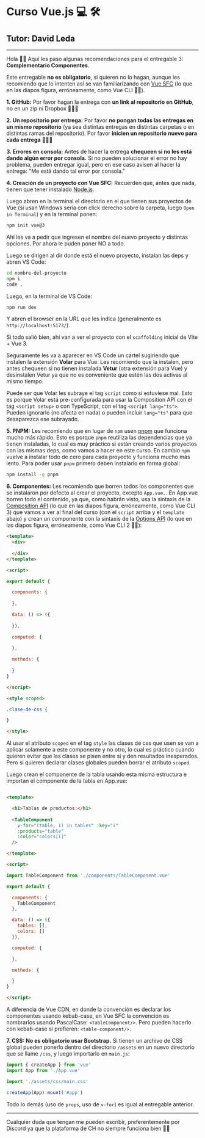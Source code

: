 # Curso Vue.js 💻️ 🛠️
## Tutor: David Leda

---

Hola 🙋‍♂️️ Aquí les paso algunas recomendaciones para el entregable 3: __Complementario Componentes__.

Este entregable __no es obligatorio__, si quieren no lo hagan, aunque les recomiendo que lo intenten así se van familiarizando con [Vue SFC](https://es.vuejs.org/v2/guide/single-file-components.html) (lo que en las diapos figura, erróneamente, como Vue CLI 🤦‍♂️️).

__1. GitHub:__ Por favor hagan la entrega con __un link al repositorio en GitHub__, no en un zip ni Dropbox 🙏️🙏️🙏️

__2. Un repositorio por entrega:__ Por favor __no pongan todas las entregas en un mismo repositorio__ (ya sea distintas entregas en distintas carpetas o en distintas ramas del repositorio). Por favor __inicien un repositorio nuevo para cada entrega__ 🙏️🙏️🙏️

__3. Errores en consola:__ Antes de hacer la entrega __chequeen si no les está dando algún error por consola.__ Si no pueden solucionar el error no hay problema, pueden entregar igual, pero en ese caso avisen al hacer la entrega: "Me está dando tal error por consola."

__4. Creación de un proyecto con Vue SFC:__ Recuerden que, antes que nada, tienen que tener instalado [Node.js](https://nodejs.org/es). 

Luego abren en la terminal el directorio en el que tienen sus proyectos de Vue (si usan Windows sería con click derecho sobre la carpeta, luego `Open in Terminal`) y en la terminal ponen:

```sh
npm init vue@3
```

Ahí les va a pedir que ingresen el nombre del nuevo proyecto y distintas opciones. Por ahora le puden poner NO a todo.

Luego se dirigen al dir donde está el nuevo proyecto, instalan las deps y abren VS Code:

```sh
cd nombre-del-proyecto
npm i
code .
```
Luego, en la terminal de VS Code:

```sh
npm run dev
```
Y abren el browser en la URL que les indica (generalmente es `http://localhost:5173/`).

Si todo salió bien, ahí van a ver el proyecto con el `scaffolding` inicial de Vite + Vue 3.

Seguramente les va a aparecer en VS Code un cartel sugiriendo que instalen la extensión __Volar__ para Vue. Les recomiendo que la instalen, pero antes chequeen si no tienen instalada __Vetur__ (otra extensión para Vue) y desinstalen Vetur ya que no es conveniente que estén las dos activas al mismo tiempo.

Puede ser que Volar les subraye el tag `script` como si estuviese mal. Esto es porque Volar está pre-configurada para usar la Composition API con el tag `<script setup>` o con TypeScript, con el tag `<script lang="ts">`. Pueden ignorarlo (no afecta en nada) o pueden incluir `lang="ts"` para que desaparezca ese subrayado.

__5. PNPM:__ Les recomiendo que en lugar de `npm` usen [pnpm](https://pnpm.io/) que funciona mucho más rápido. Esto es porque `pnpm` reutiliza las dependencias que ya tienen instaladas, lo cual es muy práctico si están creando varios proyectos con las mismas deps, como vamos a hacer en este curso. En cambio `npm` vuelve a instalar todo de cero para cada proyecto y funciona mucho más lento. Para poder usar `pnpm` primero deben instalarlo en forma global:

```sh
npm install -g pnpm
```

__6. Componentes:__ Les recomiendo que borren todos los componentes que se instalaron por defecto al crear el proyecto, excepto `App.vue.`. En App.vue borren todo el contenido, ya que, como habrán visto, usa la sintaxis de la [Composition API](https://vuejs.org/api/sfc-script-setup.html) (lo que en las diapos figura, erróneamente, como Vue CLI 3) que vamos a ver al final del curso (con el `script` arriba y el `template` abajo) y crean un componente con la sintaxis de la [Options API](https://vuejs.org/guide/extras/composition-api-faq.html#will-options-api-be-deprecated) (lo que en las diapos figura, erróneamente, como Vue CLI 2 🤦‍♂️):

```html
<template>
  <div>
    
  </div>
</template>

<script>

export default {

  components: {
    
  },

  data: () => ({ 
    
  }),

  computed: {
    
  },

  methods: {
 
  }
}

</script>

<style scoped>

.clase-de-css {

}

</style>
```
Al usar el atributo `scoped` en el tag `style` las clases de css que usen se van a aplicar solamente a este componente y no otro, lo cual es práctico cuando quieren evitar que las clases se pisen entre sí y den resultados inesperados. Pero si quieren declarar clases globales pueden borrar el atributo `scoped`.

Luego crean el componente de la tabla usando esta misma estructura e importan el componente de la tabla en App.vue:

```html

<template>

  <h1>Tablas de productos:</h1>
  
  <TableComponent
    v-for="(table, i) in tables" :key="i"
    :products="table"
    :color="colors[i]"
  />

</template>

<script>

import TableComponent from './components/TableComponent.vue'

export default {

  components: {
    TableComponent
  },

  data: () => ({ 
    tables: [],
    colors: []
  }),

  computed: {

  },

  methods: {

  }
}

</script>
```

A diferencia de Vue CDN, en donde la convención es declarar los componentes usando kebab-case, en Vue SFC la convención es nombrarlos usando PascalCase: `<TableComponent/>`. Pero pueden hacerlo con kebab-case si prefieren: `<table-component/>`.

__7. CSS: No es obligatorio usar Bootstrap.__ Si tienen un archivo de CSS global pueden ponerlo dentro del directorio `/assets` en un nuevo directorio que se llame `/css`, y luego importarlo en `main.js`:

```js
import { createApp } from 'vue'
import App from './App.vue'

import './assets/css/main.css'

createApp(App).mount('#app')
```

Todo lo demás (uso de `props`, uso de `v-for`) es igual al entregable anterior.

<hr>

Cualquier duda que tengan me pueden escribir, preferentemente por Discord ya que la plataforma de CH no siempre funciona bien 🤷‍♂️️



